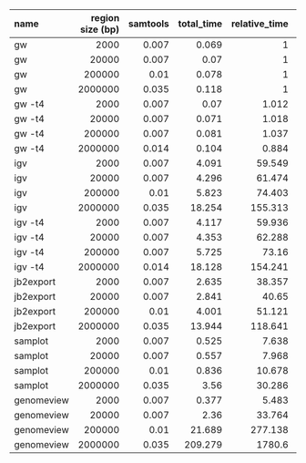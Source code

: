 | name       |   region size (bp) |   samtools |   total_time |   relative_time |   start_time |   render |   relative_render_time |   total_mem |   start_mem |   relative_mem |
|:-----------|-------------------:|-----------:|-------------:|----------------:|-------------:|---------:|-----------------------:|------------:|------------:|---------------:|
| gw         |               2000 |      0.007 |        0.069 |           1     |        0.068 |    0.001 |                  1     |       0.034 |       0.034 |          1     |
| gw         |              20000 |      0.007 |        0.07  |           1     |        0.068 |    0.002 |                  1     |       0.035 |       0.034 |          1     |
| gw         |             200000 |      0.01  |        0.078 |           1     |        0.068 |    0.011 |                  1     |       0.039 |       0.034 |          1     |
| gw         |            2000000 |      0.035 |        0.118 |           1     |        0.068 |    0.05  |                  1     |       0.051 |       0.034 |          1     |
| gw -t4     |               2000 |      0.007 |        0.07  |           1.012 |        0.068 |    0.002 |                  1.727 |       0.036 |       0.034 |          1.037 |
| gw -t4     |              20000 |      0.007 |        0.071 |           1.018 |        0.068 |    0.004 |                  1.547 |       0.036 |       0.034 |          1.044 |
| gw -t4     |             200000 |      0.007 |        0.081 |           1.037 |        0.068 |    0.014 |                  1.27  |       0.043 |       0.034 |          1.116 |
| gw -t4     |            2000000 |      0.014 |        0.104 |           0.884 |        0.068 |    0.036 |                  0.727 |       0.082 |       0.034 |          1.605 |
| igv        |               2000 |      0.007 |        4.091 |          59.549 |        3.964 |    0.127 |                111.132 |       0.245 |       0.217 |          7.15  |
| igv        |              20000 |      0.007 |        4.296 |          61.474 |        3.964 |    0.333 |                142.284 |       0.291 |       0.217 |          8.376 |
| igv        |             200000 |      0.01  |        5.823 |          74.403 |        3.964 |    1.859 |                173.612 |       0.532 |       0.217 |         13.765 |
| igv        |            2000000 |      0.035 |       18.254 |         155.313 |        3.964 |   14.291 |                285.919 |       1.696 |       0.217 |         33.148 |
| igv -t4    |               2000 |      0.007 |        4.117 |          59.936 |        3.964 |    0.154 |                134.346 |       0.229 |       0.217 |          6.697 |
| igv -t4    |              20000 |      0.007 |        4.353 |          62.288 |        3.964 |    0.39  |                166.585 |       0.265 |       0.217 |          7.634 |
| igv -t4    |             200000 |      0.007 |        5.725 |          73.16  |        3.964 |    1.762 |                164.529 |       0.518 |       0.217 |         13.409 |
| igv -t4    |            2000000 |      0.014 |       18.128 |         154.241 |        3.964 |   14.165 |                283.397 |       1.876 |       0.217 |         36.667 |
| jb2export  |               2000 |      0.007 |        2.635 |          38.357 |        2.528 |    0.107 |                 93.65  |       0.254 |       0.235 |          7.402 |
| jb2export  |              20000 |      0.007 |        2.841 |          40.65  |        2.528 |    0.313 |                133.913 |       0.281 |       0.235 |          8.101 |
| jb2export  |             200000 |      0.01  |        4.001 |          51.121 |        2.528 |    1.473 |                137.546 |       0.557 |       0.235 |         14.424 |
| jb2export  |            2000000 |      0.035 |       13.944 |         118.641 |        2.528 |   11.416 |                228.41  |       2.596 |       0.235 |         50.754 |
| samplot    |               2000 |      0.007 |        0.525 |           7.638 |        0.479 |    0.046 |                 40.092 |       0.098 |       0.093 |          2.857 |
| samplot    |              20000 |      0.007 |        0.557 |           7.968 |        0.479 |    0.078 |                 33.374 |       0.102 |       0.093 |          2.948 |
| samplot    |             200000 |      0.01  |        0.836 |          10.678 |        0.479 |    0.357 |                 33.319 |       0.129 |       0.093 |          3.342 |
| samplot    |            2000000 |      0.035 |        3.56  |          30.286 |        0.479 |    3.081 |                 61.637 |       0.488 |       0.093 |          9.537 |
| genomeview |               2000 |      0.007 |        0.377 |           5.483 |        0.128 |    0.249 |                217.35  |       0.063 |       0.062 |          1.837 |
| genomeview |              20000 |      0.007 |        2.36  |          33.764 |        0.128 |    2.232 |                954.066 |       0.064 |       0.062 |          1.83  |
| genomeview |             200000 |      0.01  |       21.689 |         277.138 |        0.128 |   21.561 |               2013.43  |       0.073 |       0.062 |          1.891 |
| genomeview |            2000000 |      0.035 |      209.279 |        1780.6   |        0.128 |  209.151 |               4184.51  |       0.164 |       0.062 |          3.203 |